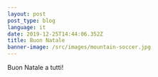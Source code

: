 ```yaml
---
layout: post
post_type: blog
language: it
date: 2019-12-25T14:44:06.352Z
title: Buon Natale
banner-image: /src/images/mountain-soccer.jpg
---
```

Buon Natale a tutti!

